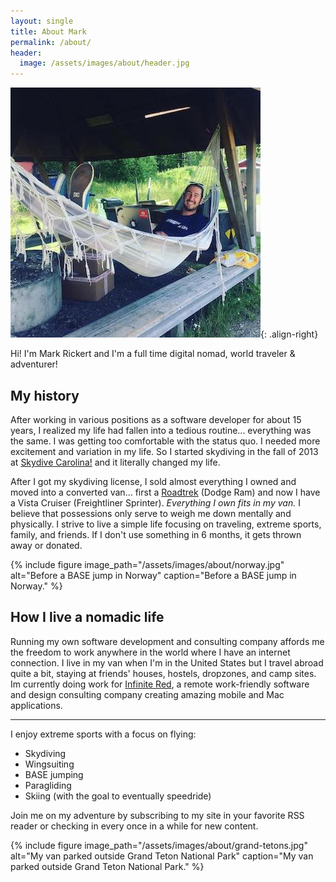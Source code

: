 ```yaml
---
layout: single
title: About Mark
permalink: /about/
header:
  image: /assets/images/about/header.jpg
---
```

![Working in a hammock in Sweden](/assets/images/about/sweden-hammock_tn.jpg){: .align-right}

Hi! I'm Mark Rickert and I'm a full time digital nomad, world traveler &amp; adventurer!

## My history

After working in various positions as a software developer for about 15 years, I realized my life had fallen into a tedious routine... everything was the same. I was getting too comfortable with the status quo. I needed more excitement and variation in my life. So I started skydiving in the fall of 2013 at [Skydive Carolina!](http://www.skydivecarolina.com/) and it literally changed my life.

After I got my skydiving license, I sold almost everything I owned and moved into a converted van... first a [Roadtrek](http://www.roadtrek.com/) (Dodge Ram) and now I have a Vista Cruiser (Freightliner Sprinter). *Everything I own fits in my van.* I believe that possessions only serve to weigh me down mentally and physically. I strive to live a simple life focusing on traveling, extreme sports, family, and friends. If I don't use something in 6 months, it gets thrown away or donated.

{% include figure image_path="/assets/images/about/norway.jpg" alt="Before a BASE jump in Norway" caption="Before a BASE jump in Norway." %}

## How I live a nomadic life

Running my own software development and consulting company affords me the freedom to work anywhere in the world where I have an internet connection. I live in my van when I'm in the United States but I travel abroad quite a bit, staying at friends' houses, hostels, dropzones, and camp sites. Im currently doing work for [Infinite Red](http://infinite.red), a remote work-friendly software and design consulting company creating amazing mobile and Mac applications.

---

I enjoy extreme sports with a focus on flying:

 - Skydiving
 - Wingsuiting
 - BASE jumping
 - Paragliding
 - Skiing (with the goal to eventually speedride)

Join me on my adventure by subscribing to my site in your favorite RSS reader or checking in every once in a while for new content.

{% include figure image_path="/assets/images/about/grand-tetons.jpg" alt="My van parked outside Grand Teton National Park" caption="My van parked outside Grand Teton National Park." %}
